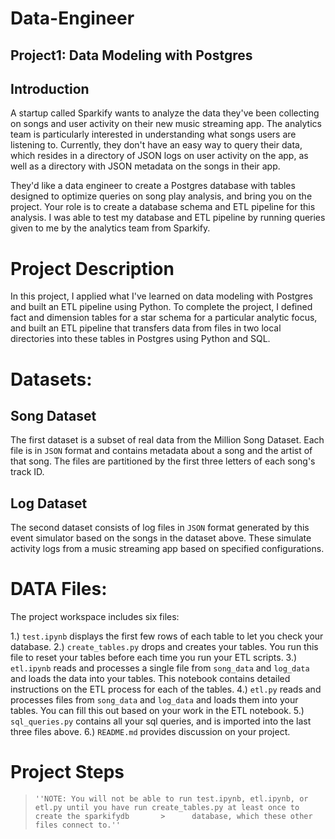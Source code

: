 # Data-Engineer
## Project1: Data Modeling with Postgres
## Introduction
A startup called Sparkify wants to analyze the data they've been collecting on songs and user activity on their new music streaming app. The analytics team is particularly interested in understanding what songs users are listening to. Currently, they don't have an easy way to query their data, which resides in a directory of JSON logs on user activity on the app, as well as a directory with JSON metadata on the songs in their app.

They'd like a data engineer to create a Postgres database with tables designed to optimize queries on song play analysis, and bring you on the project. Your role is to create a database schema and ETL pipeline for this analysis. I was able to test my database and ETL pipeline by running queries given to me by the analytics team from Sparkify.

# Project Description
In this project, I applied what I've learned on data modeling with Postgres and built an ETL pipeline using Python. To complete the project, I defined fact and dimension tables for a star schema for a particular analytic focus, and built an ETL pipeline that transfers data from files in two local directories into these tables in Postgres using Python and SQL.

# Datasets:

## Song Dataset
The first dataset is a subset of real data from the Million Song Dataset. Each file is in ``JSON`` format and contains metadata about a song and the artist of that song. The files are partitioned by the first three letters of each song's track ID.

## Log Dataset
The second dataset consists of log files in ``JSON`` format generated by this event simulator based on the songs in the dataset above. These simulate activity logs from a music streaming app based on specified configurations.

# DATA Files: 

The project workspace includes six files:

1.) ``test.ipynb`` displays the first few rows of each table to let you check your database.
2.) ``create_tables.py`` drops and creates your tables. You run this file to reset your tables before each time you run your ETL scripts.
3.) ``etl.ipynb`` reads and processes a single file from ``song_data`` and ``log_data`` and loads the data into your tables. This notebook contains detailed instructions on the ETL process for each of the tables.
4.) ``etl.py`` reads and processes files from ``song_data`` and ``log_data`` and loads them into your tables. You can fill this out based on your work in the ETL notebook.
5.) ``sql_queries.py`` contains all your sql queries, and is imported into the last three files above.
6.) ``README.md`` provides discussion on your project.

# Project Steps
>     ''NOTE: You will not be able to run test.ipynb, etl.ipynb, or etl.py until you have run create_tables.py at least once to create the sparkifydb       >      database, which these other files connect to.''

